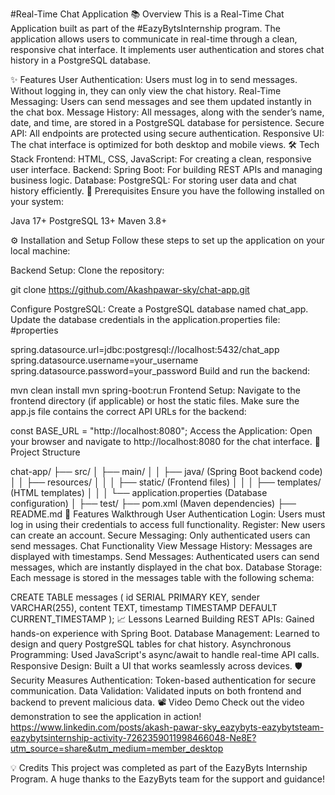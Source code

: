 

#Real-Time Chat Application
📚 Overview
This is a Real-Time Chat Application built as part of the #EazyBytsInternship program. The application allows users to communicate in real-time through a clean, responsive chat interface. It implements user authentication and stores chat history in a PostgreSQL database.

✨ Features
User Authentication: Users must log in to send messages. Without logging in, they can only view the chat history.
Real-Time Messaging: Users can send messages and see them updated instantly in the chat box.
Message History: All messages, along with the sender’s name, date, and time, are stored in a PostgreSQL database for persistence.
Secure API: All endpoints are protected using secure authentication.
Responsive UI: The chat interface is optimized for both desktop and mobile views.
🛠️ Tech Stack
Frontend:
HTML, CSS, JavaScript: For creating a clean, responsive user interface.
Backend:
Spring Boot: For building REST APIs and managing business logic.
Database:
PostgreSQL: For storing user data and chat history efficiently.
🔑 Prerequisites
Ensure you have the following installed on your system:

Java 17+
PostgreSQL 13+
Maven 3.8+

⚙️ Installation and Setup
Follow these steps to set up the application on your local machine:

Backend Setup:
Clone the repository:

git clone https://github.com/Akashpawar-sky/chat-app.git

Configure PostgreSQL:
Create a PostgreSQL database named chat_app.
Update the database credentials in the application.properties file:
#properties

spring.datasource.url=jdbc:postgresql://localhost:5432/chat_app
spring.datasource.username=your_username
spring.datasource.password=your_password
Build and run the backend:

mvn clean install
mvn spring-boot:run
Frontend Setup:
Navigate to the frontend directory (if applicable) or host the static files.
Make sure the app.js file contains the correct API URLs for the backend:

const BASE_URL = "http://localhost:8080";
Access the Application:
Open your browser and navigate to http://localhost:8080 for the chat interface.
📂 Project Structure

chat-app/
├── src/
│   ├── main/
│   │   ├── java/ (Spring Boot backend code)
│   │   ├── resources/
│   │   │   ├── static/ (Frontend files)
│   │   │   ├── templates/ (HTML templates)
│   │   │   └── application.properties (Database configuration)
│   ├── test/
├── pom.xml (Maven dependencies)
├── README.md
🚀 Features Walkthrough
User Authentication
Login: Users must log in using their credentials to access full functionality.
Register: New users can create an account.
Secure Messaging: Only authenticated users can send messages.
Chat Functionality
View Message History:
Messages are displayed with timestamps.
Send Messages:
Authenticated users can send messages, which are instantly displayed in the chat box.
Database Storage:
Each message is stored in the messages table with the following schema:

CREATE TABLE messages (
    id SERIAL PRIMARY KEY,
    sender VARCHAR(255),
    content TEXT,
    timestamp TIMESTAMP DEFAULT CURRENT_TIMESTAMP
);
📈 Lessons Learned
Building REST APIs: Gained hands-on experience with Spring Boot.
Database Management: Learned to design and query PostgreSQL tables for chat history.
Asynchronous Programming: Used JavaScript's async/await to handle real-time API calls.
Responsive Design: Built a UI that works seamlessly across devices.
🛡️ Security Measures
Authentication: Token-based authentication for secure communication.
Data Validation: Validated inputs on both frontend and backend to prevent malicious data.
📽️ Video Demo
Check out the video demonstration to see the application in action!
https://www.linkedin.com/posts/akash-pawar-sky_eazybyts-eazybytsteam-eazybytsinternship-activity-7262359011998466048-Ne8E?utm_source=share&utm_medium=member_desktop

💡 Credits
This project was completed as part of the EazyByts Internship Program. A huge thanks to the EazyByts team for the support and guidance!
